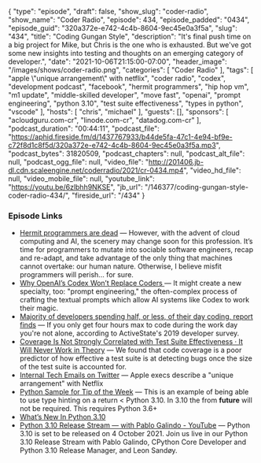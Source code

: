 {
  "type": "episode",
  "draft": false,
  "show_slug": "coder-radio",
  "show_name": "Coder Radio",
  "episode": 434,
  "episode_padded": "0434",
  "episode_guid": "320a372e-e742-4c4b-8604-9ec45e0a3f5a",
  "slug": "434",
  "title": "Coding Gungan Style",
  "description": "It's final push time on a big project for Mike, but Chris is the one who is exhausted.  But we've got some new insights into testing and thoughts on an emerging category of developer.",
  "date": "2021-10-06T21:15:00-07:00",
  "header_image": "/images/shows/coder-radio.png",
  "categories": [
    "Coder Radio"
  ],
  "tags": [
    "apple \\\"unique arrangement\\\" with netflix",
    "coder radio",
    "codex",
    "development podcast",
    "facebook",
    "hermit programmers",
    "hip hop vm",
    "m1 update",
    "middle-skilled developer",
    "move fast",
    "openai",
    "prompt engineering",
    "python 3.10",
    "test suite effectiveness",
    "types in python",
    "vscode"
  ],
  "hosts": [
    "chris",
    "michael"
  ],
  "guests": [],
  "sponsors": [
    "acloudguru.com-cr",
    "linode.com-cr",
    "datadog.com-cr"
  ],
  "podcast_duration": "00:44:11",
  "podcast_file": "https://aphid.fireside.fm/d/1437767933/b44de5fa-47c1-4e94-bf9e-c72f8d1c8f5d/320a372e-e742-4c4b-8604-9ec45e0a3f5a.mp3",
  "podcast_bytes": 31820509,
  "podcast_chapters": null,
  "podcast_alt_file": null,
  "podcast_ogg_file": null,
  "video_file": "http://201406.jb-dl.cdn.scaleengine.net/coderradio/2021/cr-0434.mp4",
  "video_hd_file": null,
  "video_mobile_file": null,
  "youtube_link": "https://youtu.be/6zlbhh9NKSE",
  "jb_url": "/146377/coding-gungan-style-coder-radio-434/",
  "fireside_url": "/434"
}


### Episode Links

  * [Hermit programmers are dead](https://www.cesarsotovalero.net/blog/hermit-programmers-are-dead.html "Hermit programmers are dead") — However, with the advent of cloud computing and AI, the scenery may change soon for this profession. It’s time for programmers to mutate into sociable software engineers, recap and re-adapt, and take advantage of the only thing that machines cannot overtake: our human nature. Otherwise, I believe misfit programmers will perish… for sure.
  * [Why OpenAI’s Codex Won’t Replace Coders ](https://spectrum-ieee-org.cdn.ampproject.org/c/s/spectrum.ieee.org/amp/openai-wont-replace-coders-2655177877 "Why OpenAI’s Codex Won’t Replace Coders ") — It might create a new specialty, too: "prompt engineering," the often-complex process of crafting the textual prompts which allow AI systems like Codex to work their magic.
  * [Majority of developers spending half, or less, of their day coding, report finds](https://www.techrepublic.com/article/majority-of-developers-spending-half-or-less-of-their-day-coding-report-finds/ "Majority of developers spending half, or less, of their day coding, report finds") — If you only get four hours max to code during the work day you're not alone, according to ActiveState's 2019 developer survey. 
  * [Coverage Is Not Strongly Correlated with Test Suite Effectiveness · It Will Never Work in Theory](https://neverworkintheory.org/2021/09/24/coverage-is-not-strongly-correlated-with-test-suite-effectiveness.html "Coverage Is Not Strongly Correlated with Test Suite Effectiveness · It Will Never Work in Theory") — We found that code coverage is a poor predictor of how effective a test suite is at detecting bugs once the size of the test suite is accounted for. 
  * [Internal Tech Emails on Twitter](https://twitter.com/TechEmails/status/1444367219509637123 "Internal Tech Emails on Twitter") — Apple execs describe a "unique arrangement" with Netflix
  * [Python Sample for Tip of the Week](https://gist.github.com/dominickm/cf4b019fc098f2c3b10a25bd645ce52b "Python Sample for Tip of the Week") — This is an example of being able to use type hinting on a return < Python 3.10. In 3.10 the from __future__ will not be required. This requires Python 3.6+
  * [What’s New In Python 3.10](https://docs.python.org/3.10/whatsnew/3.10.html "What’s New In Python 3.10")
  * [Python 3.10 Release Stream — with Pablo Galindo - YouTube](https://www.youtube.com/watch?v=AHT2l3hcIJg "Python 3.10 Release Stream — with Pablo Galindo - YouTube") — Python 3.10 is set to be released on 4 October 2021. Join us live in our Python 3.10 Release Stream with Pablo Galindo, CPython Core Developer and Python 3.10 Release Manager, and Leon Sandøy.



